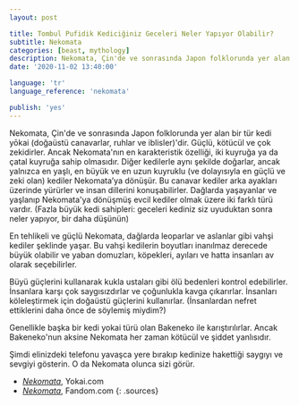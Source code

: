 ```yaml
---
layout: post

title: Tombul Pufidik Kediciğiniz Geceleri Neler Yapıyor Olabilir?
subtitle: Nekomata
categories: [beast, mythology]
description: Nekomata, Çin'de ve sonrasında Japon folklorunda yer alan bir tür kedi yōkai (doğaüstü canavarlar, ruhlar ve iblisler)'dir. Güçlüler, kötücül ve çok zekidirler. Ancak Nekomata'nın en karakteristik özelliği, iki kuyruğa ya da çatal kuyruğa sahip olmasıdır.
date: '2020-11-02 13:40:00'

language: 'tr'
language_reference: 'nekomata'

publish: 'yes'
---
```


Nekomata, Çin'de ve sonrasında Japon folklorunda yer alan bir tür kedi yōkai (doğaüstü canavarlar, ruhlar ve iblisler)'dir. Güçlü, kötücül ve çok zekidirler. Ancak Nekomata'nın en karakteristik özelliği, iki kuyruğa ya da çatal kuyruğa sahip olmasıdır. Diğer kedilerle aynı şekilde doğarlar, ancak yalnızca en yaşlı, en büyük ve en uzun kuyruklu (ve dolayısıyla en güçlü ve zeki olan) kediler Nekomata’ya dönüşür. Bu canavar kediler arka ayakları üzerinde yürürler ve insan dillerini konuşabilirler. Dağlarda yaşayanlar ve yaşlanıp Nekomata'ya dönüşmüş evcil kediler olmak üzere iki farklı türü vardır. (Fazla büyük kedi sahipleri: geceleri kediniz siz uyuduktan sonra neler yapıyor, bir daha düşünün)

En tehlikeli ve güçlü Nekomata, dağlarda leoparlar ve aslanlar gibi vahşi kediler şeklinde yaşar. Bu vahşi kedilerin boyutları inanılmaz derecede büyük olabilir ve yaban domuzları, köpekleri, ayıları ve hatta insanları av olarak seçebilirler.

Büyü güçlerini kullanarak kukla ustaları gibi ölü bedenleri kontrol edebilirler. İnsanlara karşı çok saygısızdırlar ve çoğunlukla kavga çıkarırlar. İnsanları köleleştirmek için doğaüstü güçlerini kullanırlar. (İnsanlardan nefret ettiklerini daha önce de söylemiş miydim?)

Genellikle başka bir kedi yokai türü olan Bakeneko ile karıştırılırlar. Ancak Bakeneko'nun aksine Nekomata her zaman kötücül ve şiddet yanlısıdır.

Şimdi elinizdeki telefonu yavaşca yere bırakıp kedinize hakettiği saygıyı ve sevgiyi gösterin. O da Nekomata olunca sizi görür.


+ *[Nekomata](http://yokai.com/nekomata/)*, Yokai.com
+ *[Nekomata](https://mythology.wikia.org/wiki/Nekomata)*, Fandom.com
{: .sources}
